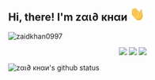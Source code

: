 ## Hi, there! I'm zαι∂ κнαи  <img src="https://github.com/zaidkhan0997/zaidkhan0997/blob/main/Hi.gif" width="30px">

<img src="https://komarev.com/ghpvc/?username=zaidkhan0997&style=flat-square" alt="zaidkhan0997" /><br>

<p align="center">
<a href="https://github.com/zaidkhan0997"> <img src="https://img.shields.io/badge/-Github-000?style=flat&logo=Github&logoColor=white" /></a>
<a href="https://www.instagram.com/zaidkhan0997"> <img src="https://img.shields.io/badge/-Instagram-c13584?style=flat&labelColor=c13584&logo=instagram&logoColor=white" /></a>
<a href="mailto:kzaid0997@gmail.com"> <img src="https://img.shields.io/badge/-Gmail-c14438?style=flat&logo=Gmail&logoColor=white" /></p></a>

![zαι∂ κнαи's github status](https://github-readme-stats.vercel.app/api?username=zaidkhan0997&show_icons=true&count_private=true&hide_border=false&theme=radical&line_height=27&include_all_commits=true)
